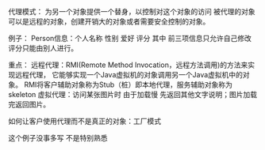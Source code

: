 代理模式：
为另一个对象提供一个替身，以控制对这个对象的访问
被代理的对象可以是远程的对象，创建开销大的对象或者需要安全控制的对象。

例子：
Person信息：个人名称 性别 爱好 评分
其中 前三项信息只允许自己修改 评分只能由别人进行。


重点：
远程代理：RMI(Remote Method Invocation，远程方法调用)的方法来实现远程代理，
它能够实现一个Java虚拟机的对象调用另一个Java虚拟机中的对象。
RMI将客户辅助对象称为Stub（桩）即本地代理，服务辅助对象称为skeleton
虚拟代理：访问某张图片时  由于加载慢 先返回其他文字说明；图片加载完返回图片。

如何让客户使用代理而不是真正的对象：工厂模式

这个例子没事多写 不是特别熟悉